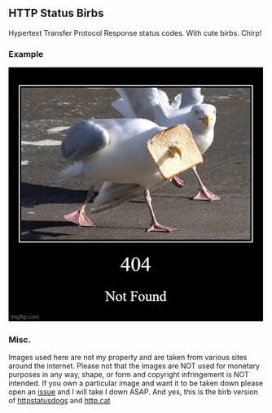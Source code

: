## HTTP Status Birbs
Hypertext Transfer Protocol Response status codes. With cute birbs. Chirp!

### Example
![403](images/404.jpg)

### Misc.
Images used here are not my property and are taken from various sites around the internet.
Please not that the images are NOT used for monetary purposes in any way, shape, or form and copyright infringement is NOT intended.
If you own a particular image and want it to be taken down please open an [issue](https://github.com/thisisjustinm/http-status-birbs/issues) and I will take I down ASAP.
And yes, this is the birb version of [httpstatusdogs](https://httpstatusdogs.com/) and [http.cat](https://http.cat/)
